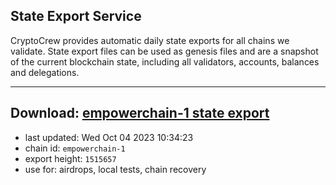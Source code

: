 ## State Export Service
CryptoCrew provides automatic daily state exports for all chains we validate. State export files can be used as genesis files and are a snapshot of the current blockchain state, including all validators, accounts, balances and delegations.

---
**Download: [empowerchain-1 state export](https://dl.ccvalidators.com/SERVICE/empowerchain/empowerchain-1_export_1515657.json)**
---

- last updated: Wed Oct 04 2023 10:34:23
- chain id: `empowerchain-1`
- export height: `1515657`
- use for: airdrops, local tests, chain recovery
